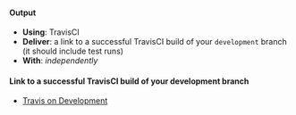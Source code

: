 #### Output
- **Using**: TravisCI
- **Deliver**: a link to a successful TravisCI build of your `development` branch (it should include test runs)
- **With**: *independently*

#### Link to a successful TravisCI build of your development branch
- [Travis on Development](https://travis-ci.org/andela-moseni/inverted-index/builds/214929866)
